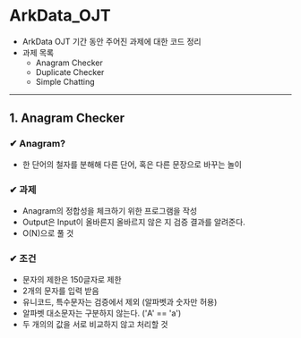 # ArkData_OJT
- ArkData OJT 기간 동안 주어진 과제에 대한 코드 정리
- 과제 목록
    - Anagram Checker
    - Duplicate Checker
    - Simple Chatting

***

## 1. Anagram Checker
### ✔ Anagram?
- 한 단어의 철자를 분해해 다른 단어, 혹은 다른 문장으로 바꾸는 놀이

### ✔ 과제
- Anagram의 정합성을 체크하기 위한 프로그램을 작성
- Output은 Input이 올바른지 올바르지 않은 지 검증 결과를 알려준다.
- O(N)으로 풀 것

### ✔ 조건
- 문자의 제한은 150글자로 제한
- 2개의 문자를 입력 받음
- 유니코드, 특수문자는 검증에서 제외 (알파벳과 숫자만 허용)
- 알파벳 대소문자는 구분하지 않는다. ('A' == 'a')
- 두 개의의 값을 서로 비교하지 않고 처리할 것

